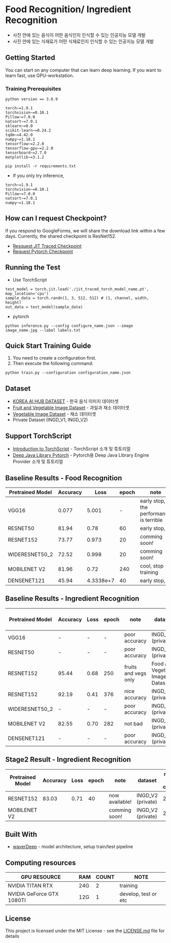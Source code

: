 # Food Recognition/ Ingredient Recognition
- 사진 안에 있는 음식이 어떤 음식인지 인식할 수 있는 인공지능 모델 개발
- 사진 안에 있는 식재료가 어떤 식재료인지 인식할 수 있는 인공지능 모델 개발 

## Getting Started
You can start on any computer that can learn deep learning.
If you want to learn fast, use GPU-workstation.
### Training Prerequisites
```
python version == 3.6.9
```

```
torch~=1.9.1
torchvision~=0.10.1
Pillow~=7.0.0
natsort~=7.0.1
sklearn~=0.0
scikit-learn~=0.24.2
tqdm~=4.42.0
numpy~=1.18.1
tensorflow~=2.2.0
tensorflow-gpu~=2.2.0
tensorboard~=2.7.0
matplotlib~=3.1.2
```

```
pip install -r requirements.txt
```
 - If you only try inference,
```
torch~=1.9.1
torchvision~=0.10.1
Pillow~=7.0.0
natsort~=7.0.1
numpy~=1.18.1
```

## How can I request Checkpoint?
If you respond to GoogleForms, we will share the download link within a few days. 
Currently, the shared checkpoint is ResNet152.
 - [Resquest JIT Traced Checkpoint](https://forms.gle/AqxwTx6owSvMk6Su9)
 - [Request Pytorch Checkpoint](https://forms.gle/T18o5EKRERcDe2tR6)

## Running the Test
 - Use TorchScript
```
test_model = torch.jit.load('./jit_traced_torch_model_name.pt', map_location='cpu')
sample_data = torch.randn(1, 3, 512, 512) # (1, channel, width, height)
out_data = test_model(sample_data)
``` 
 - pytorch
```
python inference.py --config configure_name.json --image image_name.jpg --label labels.txt
```


## Quick Start Training Guide
1. You need to create a configuration first.
2. Then execute the following command:
```
python train.py --configuration configuration_name.json
```

## Dataset
- [KOREA AI HUB DATASET](https://aihub.or.kr/aidata/13594) - 한국 음식 이미지 데이터셋 
- [Fruit and Vegetable Image Dataset](https://www.kaggle.com/kritikseth/fruit-and-vegetable-image-recognition) - 과일과 채소 데이터셋
- [Vegetable Image Dataset](https://www.kaggle.com/misrakahmed/vegetable-image-dataset) - 채소 데이터셋
- Private Dataset (INGD_V1, INGD_V2)

## Support TorchScript
 - [Introduction to TorchScript](https://pytorch.org/tutorials/beginner/Intro_to_TorchScript_tutorial.html) - TorchScript 소개 및 튜토리얼
 - [Deep Java Library Pytorch](https://docs.djl.ai/jupyter/load_pytorch_model.html) - Pytorch용 Deep Java Library Engine Provider 소개 및 튜토리얼


## Baseline Results - Food Recognition
| Pretrained Model | Accuracy | Loss      | epoch | note                                    |
|------------------|----------|-----------|-------|-----------------------------------------|
| VGG16            | 0.077    | 5.001     | -     | early stop, the performance is terrible |
| RESNET50         | 81.94    | 0.78      | 60    | early stop,                             |
| RESNET152        | 73.77    | 0.973     | 20    | comming soon!                           |
| WIDERESNET50_2   | 72.52    | 0.998     | 20    | comming soon!                           |
| MOBILENET V2     | 81.96    | 0.72      | 240   | cool, stop training                     |
| DENSENET121      | 45.94    | 4.3338e+7 | 40    | early stop,                             |


## Baseline Results - Ingredient Recognition 
| Pretrained Model | Accuracy | Loss | epoch | note                 | dataset                          | num of class |
|------------------|----------|------|-------|----------------------|----------------------------------|--------------|
| VGG16            | -        | -    | -     | poor accuracy        | INGD_V1 (private)                | 58           |
| RESNET50         | -        | -    | -     | poor accuracy        | INGD_V1 (private)                | 58           |
| RESNET152        | 95.44    | 0.68 | 250   | fruits and vegs only | Food and Vegetable Image Dataset | 58           |
| RESNET152        | 92.19    | 0.41 | 376   | nice accuracy        | INGD_V1 (private)                | 58           |
| WIDERESNET50_2   | -        | -    | -     | poor accuracy        | INGD_V1 (private)                | 58           |
| MOBILENET V2     | 82.55    | 0.70 | 282   | not bad              | INGD_V1 (private)                | 58           |
| DENSENET121      | -        | -    | -     | poor accuracy        | INGD_V1 (private)                | 58           |

## Stage2 Result - Ingredient Recognition
| Pretrained Model | Accuracy | Loss | epoch | note            | dataset           | num of class |
|------------------|----------|------|-------|-----------------|-------------------|--------------|
| RESNET152        | 83.03    | 0.71 | 40    | now available!  | INGD_V2 (private) | 238          |
| MOBILENET V2     |          |      |       | comming soon!   | INGD_V2 (private) | 238          |




## Built With
* [waverDeep](https://github.com/waverDeep) - model architecture, setup train/test pipeline

## Computing resources
| GPU RESOURCE              | RAM     | COUNT | NOTE                 |
|---------------------------|---------|-------|----------------------|
| NVIDIA TITAN RTX          | 24G     | 2     | training             |
| NVIDIA GeForce GTX 1080TI | 12G     | 1     | develop, test or etc |

## License
This project is licensed under the MIT License - see the [LICENSE.md](https://github.com/waverDeep/FoodRecognition/blob/main/LICENSE) file for details
